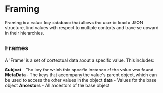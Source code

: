 # Framing
Framing is a value-key database that allows the user to load a JSON structure,
find values with respect to multiple contexts and traverse upward in their hierarchies.

## Frames
A 'Frame' is a set of contextual data about a specific value. This includes:     
      
**Subject** - The key for which this specific instance of the value was found
**MetaData** - The keys that accompany the value's parent object, which can
               be used to access the other values in the object
**data** - Values for the base object
**Ancestors** - All ancestors of the base object